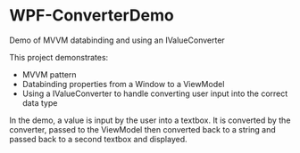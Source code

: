 # WPF-ConverterDemo
Demo of MVVM databinding and using an IValueConverter 

This project demonstrates:

* MVVM pattern
* Databinding properties from a Window to a ViewModel 
* Using a IValueConverter to handle converting user input into the correct data type
 
In the demo, a value is input by the user into a textbox. It is converted by the converter, passed to the ViewModel then converted back to a string and passed back to a second textbox and displayed.

